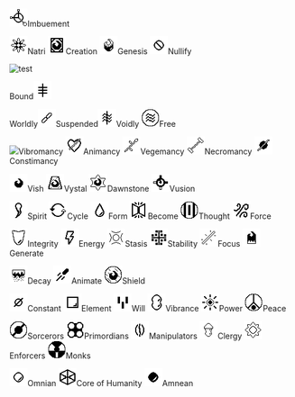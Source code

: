 <img src="https://lh6.googleusercontent.com/H9KRtlIY9T9EMm-IhHSlgNWm6_kuOXM7CvoN7VJ5LkskNRj_iCz8GujY5hVpZqdGl8AtsKDkfAjGK58NRChuKbUIjFSiwjBBHZVZJx70kHz3MCdd4XLYXR83DJ5K8DpP8_MsIRzO" title="" alt="" width="627">

![test](images\imbuement.png)Imbuement

 ![](images\natri.png)Natri ![](images\creation.png)Creation ![](images\genesis.png)Genesis ![](images\nullifcation.png)Nullify

![test](\images\descended.png)

Bound![](images\bound.png)

Worldly![](images\suspended.png)Suspended![](images\free.png)Voidly ![](images\ascended.png)Free

![](\images\vibromancy.png)Vibromancy ![](images\animancy.png)Animancy ![](images\vegemancy.png)Vegemancy ![](images\necromancy.png)Necromancy ![](images\constimancy.png)Constimancy

![](images\Vish.png)Vish ![](images\vystal.png)Vystal ![](images\vishrune.png)Dawnstone ![](images\vusion.png)Vusion

![](images\spirit.png)Spirit ![](images\cycle.png)Cycle ![](images\phase.png)Form ![](images\become.png)Become ![](images\thought.png)Thought ![](images\force.png)Force

![](images\integrity.png)Integrity ![](images\energy.png)Energy ![](images\stasis.png)Stasis ![](images\stability.png)Stability ![](images\focus.png)Focus ![](images\generate.png)Generate

![](images\decay.png)Decay ![](images\animation.png)Animate ![](images\shield.png)Shield

![](images\constant.png)Constant ![](images\element.png)Element ![](images\will.png)Will ![](images\vibrance.png)Vibrance ![](images\power.png)Power ![](images\peace.png)Peace

![](images\sorcerors.png)Sorcerors ![](images\primordians.png)Primordians ![](images\manipulators.png)Manipulators ![](images\clergy.png)Clergy ![](images\enforcers.png)Enforcers ![](images\monks.png)Monks

![](images\omni.png)Omnian ![](images\coreofhumanity.png)Core of Humanity ![](images\amne.png)Amnean

<img title="" src="https://lh4.googleusercontent.com/PgToylht5QGbDtgrRW4TcZyTgkhyP81K90KOy9-L4CEgBgybDLDaoaM_SiEZ7y4Zt_Hsau1lLVcPC009NS8GDB95bCxlDMPdKrmVSNtcrP8_CZMrvEu_9H2cegAAIPZdgFPVJ0Ae" alt="" width="261">

